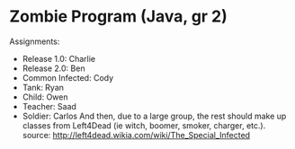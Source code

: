 # Zombie Program (Java, gr 2)

Assignments:
* Release 1.0: Charlie
* Release 2.0: Ben
* Common Infected: Cody
* Tank: Ryan
* Child: Owen
* Teacher: Saad
* Soldier: Carlos
And then, due to a large group, the rest should make up classes from Left4Dead (ie witch, boomer, smoker, charger, etc.).
source: http://left4dead.wikia.com/wiki/The_Special_Infected

